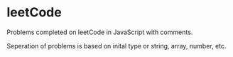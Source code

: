 # leetCode

Problems completed on leetCode in JavaScript with comments.

Seperation of problems is based on inital type or string, array, number, etc.